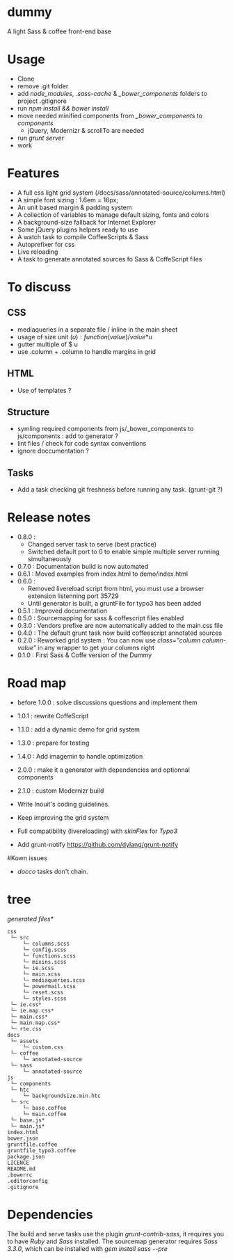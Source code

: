dummy
=====

A light Sass &amp; coffee front-end base


# Usage

- Clone
- remove .git folder
- add *node_modules*, *.sass-cache* & *\_bower\_components* folders to project .gitignore
- run *npm install && bower install*
- move needed minified components from *\_bower\_components* to *components*
  - jQuery, Modernizr & scrollTo are needed
- run *grunt server*
- work

# Features

- A full css light grid system (/docs/sass/annotated-source/columns.html)
- A simple font sizing : 1.6em = 16px;
- An unit based margin & padding system
- A collection of variables to manage default sizing, fonts and colors
- A background-size fallback for Internet Explorer
- Some jQuery plugins helpers ready to use
- A watch task to compile CoffeeScripts & Sass
- Autoprefixer for css
- Live reloading
- A task to generate annotated sources fo Sass & CoffeScript files


# To discuss

## CSS

- mediaqueries in a separate file / inline in the main sheet
- usage of size unit ($u) : function(value) / value*$u
- gutter multiple of $ u
- use .column + .column to handle margins in grid

## HTML

- Use of templates ?

## Structure

- symling required components from js/\_bower\_components to js/components : add to generator ?
- lint files / check for code syntax conventions
- ignore doccumentation ?

## Tasks

- Add a task checking git freshness before running any task. (grunt-git ?)

# Release notes

- 0.8.0 :
  - Changed server task to serve (best practice)
  - Switched default port to 0 to enable simple multiple server running simultaneously
- 0.7.0 :    Documentation build is now automated
- 0.6.1 :    Moved examples from index.html to demo/index.html
- 0.6.0 :
  - Removed livereload script from html, you must use a browser extension listenning port 35729
  - Until generator is built, a gruntFile for typo3 has been added
- 0.5.1 :    Improved documentation
- 0.5.0 :    Sourcemapping for sass & coffescript files enabled
- 0.3.0 :    Vendors prefixe are now automatically added to the main.css file
- 0.4.0 :    The default grunt task now build coffeescript annotated sources
- 0.2.0 :    Reworked grid system : You can now use *class="column column-value"* in any wrapper to get your columns right
- 0.1.0 :    First Sass & Coffe version of the Dummy

# Road map

- before 1.0.0 : solve discussions questions and implement them
- 1.0.1 : rewrite CoffeScript
- 1.1.0 : add a dynamic demo for grid system
- 1.3.0 : prepare for testing
- 1.4.0 : Add imagemin to handle optimization
- 2.0.0 : make it a generator with dependencies and optionnal components
- 2.1.0 : custom Modernizr build

- Write Inouit's coding guidelines.
- Keep improving the grid system
- Full compatibility (livereloading) with *skinFlex* for *Typo3*
- Add grunt-notify https://github.com/dylang/grunt-notify


#Kown issues

- *docco* tasks don't chain.


# tree

_generated files*_

    css
     └─ src
         └─ columns.scss
         └─ config.scss
         └─ functions.scss
         └─ mixins.scss
         └─ ie.scss
         └─ main.scss
         └─ mediaqueries.scss
         └─ powermail.scss
         └─ reset.scss
         └─ styles.scss
     └─ ie.css*
     └─ ie.map.css*
     └─ main.css*
     └─ main.map.css*
     └─ rte.css
    docs
     └─ assets
         └─ custom.css
     └─ coffee
         └─ annotated-source
     └─ sass
         └─ annotated-source
    js
     └─ components
     └─ htc
         └─ backgroundsize.min.htc
     └─ src
         └─ base.coffee
         └─ main.coffee
     └─ base.js*
     └─ main.js*
    index.html
    bower.json
    gruntfile.coffee
    gruntfile_typo3.coffee
    package.json
    LICENCE
    README.md
    .bowerrc
    .editorconfig
    .gitignore

# Dependencies

The build and serve tasks use the plugin *grunt-contrib-sass*, it requires you to have *Ruby* and *Sass* installed.
The sourcemap generator requires *Sass 3.3.0*, which can be installed with *gem install sass --pre*

